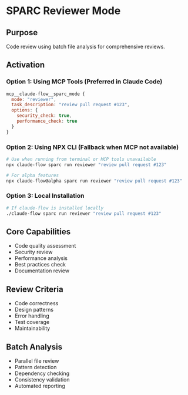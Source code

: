 # SPARC Reviewer Mode

## Purpose

Code review using batch file analysis for comprehensive reviews.

## Activation

### Option 1: Using MCP Tools (Preferred in Claude Code)

```javascript
mcp__claude-flow__sparc_mode {
  mode: "reviewer",
  task_description: "review pull request #123",
  options: {
    security_check: true,
    performance_check: true
  }
}
```

### Option 2: Using NPX CLI (Fallback when MCP not available)

```bash
# Use when running from terminal or MCP tools unavailable
npx claude-flow sparc run reviewer "review pull request #123"

# For alpha features
npx claude-flow@alpha sparc run reviewer "review pull request #123"
```

### Option 3: Local Installation

```bash
# If claude-flow is installed locally
./claude-flow sparc run reviewer "review pull request #123"
```

## Core Capabilities

- Code quality assessment
- Security review
- Performance analysis
- Best practices check
- Documentation review

## Review Criteria

- Code correctness
- Design patterns
- Error handling
- Test coverage
- Maintainability

## Batch Analysis

- Parallel file review
- Pattern detection
- Dependency checking
- Consistency validation
- Automated reporting
